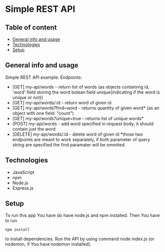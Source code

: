 # Simple REST API

## Table of content
* [General info and usage](#General-info-and-usage)
* [Technologies](#Technologies)
* [Setup](#Setup)


## General info and usage
Simple REST API example. 
Endpoints: 
- [GET] my-api/words - return list of words (as objects containing id, 'word' field storing the word bolean field unique(indicating if the word is unique or not))
- [GET] my-api/words/:id - return word of given id
- [GET] my-api/words?find=word - returns quantity of given word* (as an object with one field: "count")
- [GET] my-api/words?unique=true - returns list of unique words*
- [POST] my-api/words - add word specified in request body, it should contain just the word
- [DELETE] my-api/words/:id - delete word of given id
*those two endpoints are meant to work separately, if both parameter of query string are specified the find paramater will be ommited.

## Technologies
- JavaScript
- npm
- Node.js
- Express.js


## Setup
To run this app You have do have node.js and npm installed. Then You have to  run 
```
npm install
``` 
to install dependencies.
Run the API by using command node index.js (or nodemon, if You have nodemon installed). 